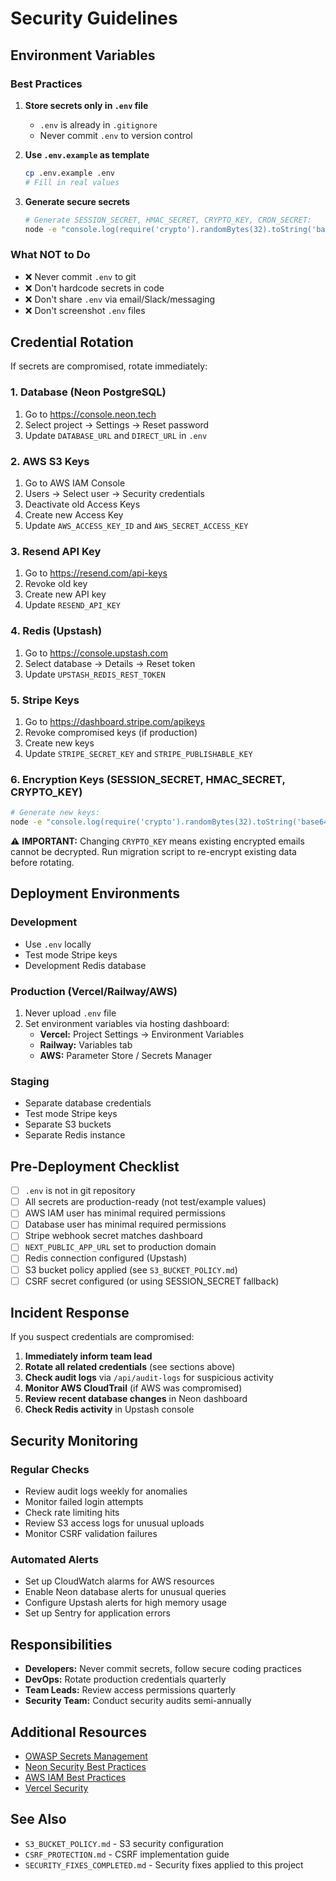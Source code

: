 # Security Guidelines

## Environment Variables

### Best Practices

1. **Store secrets only in `.env` file**
   - `.env` is already in `.gitignore`
   - Never commit `.env` to version control

2. **Use `.env.example` as template**
   ```bash
   cp .env.example .env
   # Fill in real values
   ```

3. **Generate secure secrets**
   ```bash
   # Generate SESSION_SECRET, HMAC_SECRET, CRYPTO_KEY, CRON_SECRET:
   node -e "console.log(require('crypto').randomBytes(32).toString('base64'))"
   ```

### What NOT to Do

- ❌ Never commit `.env` to git
- ❌ Don't hardcode secrets in code
- ❌ Don't share `.env` via email/Slack/messaging
- ❌ Don't screenshot `.env` files

## Credential Rotation

If secrets are compromised, rotate immediately:

### 1. Database (Neon PostgreSQL)
1. Go to https://console.neon.tech
2. Select project → Settings → Reset password
3. Update `DATABASE_URL` and `DIRECT_URL` in `.env`

### 2. AWS S3 Keys
1. Go to AWS IAM Console
2. Users → Select user → Security credentials
3. Deactivate old Access Keys
4. Create new Access Key
5. Update `AWS_ACCESS_KEY_ID` and `AWS_SECRET_ACCESS_KEY`

### 3. Resend API Key
1. Go to https://resend.com/api-keys
2. Revoke old key
3. Create new API key
4. Update `RESEND_API_KEY`

### 4. Redis (Upstash)
1. Go to https://console.upstash.com
2. Select database → Details → Reset token
3. Update `UPSTASH_REDIS_REST_TOKEN`

### 5. Stripe Keys
1. Go to https://dashboard.stripe.com/apikeys
2. Revoke compromised keys (if production)
3. Create new keys
4. Update `STRIPE_SECRET_KEY` and `STRIPE_PUBLISHABLE_KEY`

### 6. Encryption Keys (SESSION_SECRET, HMAC_SECRET, CRYPTO_KEY)
```bash
# Generate new keys:
node -e "console.log(require('crypto').randomBytes(32).toString('base64'))"
```

⚠️ **IMPORTANT:** Changing `CRYPTO_KEY` means existing encrypted emails cannot be decrypted. Run migration script to re-encrypt existing data before rotating.

## Deployment Environments

### Development
- Use `.env` locally
- Test mode Stripe keys
- Development Redis database

### Production (Vercel/Railway/AWS)
1. Never upload `.env` file
2. Set environment variables via hosting dashboard:
   - **Vercel:** Project Settings → Environment Variables
   - **Railway:** Variables tab
   - **AWS:** Parameter Store / Secrets Manager

### Staging
- Separate database credentials
- Test mode Stripe keys
- Separate S3 buckets
- Separate Redis instance

## Pre-Deployment Checklist

- [ ] `.env` is not in git repository
- [ ] All secrets are production-ready (not test/example values)
- [ ] AWS IAM user has minimal required permissions
- [ ] Database user has minimal required permissions
- [ ] Stripe webhook secret matches dashboard
- [ ] `NEXT_PUBLIC_APP_URL` set to production domain
- [ ] Redis connection configured (Upstash)
- [ ] S3 bucket policy applied (see `S3_BUCKET_POLICY.md`)
- [ ] CSRF secret configured (or using SESSION_SECRET fallback)

## Incident Response

If you suspect credentials are compromised:

1. **Immediately inform team lead**
2. **Rotate all related credentials** (see sections above)
3. **Check audit logs** via `/api/audit-logs` for suspicious activity
4. **Monitor AWS CloudTrail** (if AWS was compromised)
5. **Review recent database changes** in Neon dashboard
6. **Check Redis activity** in Upstash console

## Security Monitoring

### Regular Checks
- Review audit logs weekly for anomalies
- Monitor failed login attempts
- Check rate limiting hits
- Review S3 access logs for unusual uploads
- Monitor CSRF validation failures

### Automated Alerts
- Set up CloudWatch alarms for AWS resources
- Enable Neon database alerts for unusual queries
- Configure Upstash alerts for high memory usage
- Set up Sentry for application errors

## Responsibilities

- **Developers:** Never commit secrets, follow secure coding practices
- **DevOps:** Rotate production credentials quarterly
- **Team Leads:** Review access permissions quarterly
- **Security Team:** Conduct security audits semi-annually

## Additional Resources

- [OWASP Secrets Management](https://cheatsheetseries.owasp.org/cheatsheets/Secrets_Management_Cheat_Sheet.html)
- [Neon Security Best Practices](https://neon.tech/docs/introduction/security)
- [AWS IAM Best Practices](https://docs.aws.amazon.com/IAM/latest/UserGuide/best-practices.html)
- [Vercel Security](https://vercel.com/docs/security)

## See Also

- `S3_BUCKET_POLICY.md` - S3 security configuration
- `CSRF_PROTECTION.md` - CSRF implementation guide
- `SECURITY_FIXES_COMPLETED.md` - Security fixes applied to this project

